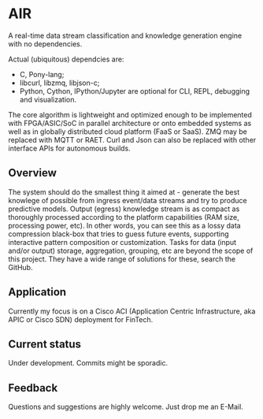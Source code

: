 # AIR
A real-time data stream classification and knowledge generation engine with no dependencies.

Actual (ubiquitous) dependcies are:
- C, Pony-lang;
- libcurl, libzmq, libjson-c;
- Python, Cython, IPython/Jupyter are optional for CLI, REPL, debugging and visualization.

The core algorithm is lightweight and optimized enough to be implemented with FPGA/ASIC/SoC in parallel architecture or onto embedded systems as well as in globally distributed cloud platform (FaaS or SaaS).
ZMQ may be replaced with MQTT or RAET. Curl and Json can also be replaced with other interface APIs for autonomous builds.

## Overview
The system should do the smallest thing it aimed at - generate the best knowlege of possible from ingress event/data streams and try to produce predictive models.
Output (egress) knowledge stream is as compact as thoroughly processed according to the platform capabilities (RAM size, processing power, etc). In other words, you can see this as a lossy data compression black-box that tries to guess future events, supporting interactive pattern composition or customization.
Tasks for data (input and/or output) storage, aggregation, grouping, etc are beyond the scope of this project. They have a wide range of solutions for these, search the GitHub.

## Application
Currently my focus is on a Cisco ACI (Application Centric Infrastructure, aka APIC or Cisco SDN) deployment for FinTech.

## Current status
Under development.
Commits might be sporadic.

## Feedback
Questions and suggestions are highly welcome. Just drop me an E-Mail.
